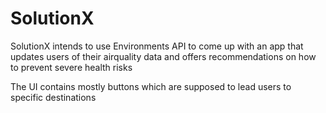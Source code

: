# SolutionX
SolutionX intends to use Environments API to come up with an app that updates users of their airquality data and offers recommendations on how to prevent severe health risks

The UI contains mostly buttons which are supposed to lead users to specific destinations

